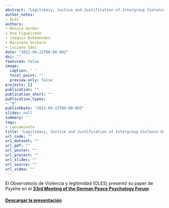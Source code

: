 ```yaml
---
abstract: "Legitimacy, Justice and Justification of Intergroup Violence between the Police and Protestors in Chile"
author_notes:
- OLES
authors:
- Mónica Gerber
- Ana Figueiredo
- Joaquín Bahamondes
- Macarena Orchard
- Luciano Sáez
date: "2022-09-22T00:00:00Z"
doi: ""
featured: false
image:
  caption: ' '
  focal_point: ""
  preview_only: false
projects: []
publication: ""
publication_short: ""
publication_types:
- "9"
publishDate: "2022-09-22T00:00:00Z"
slides: null
summary: ''
tags:
- Lanzamiento
title: "Legitimacy, Justice and Justification of Intergroup Violence between the Police and Protestors in Chile [Presentación]"
url_code: ""
url_dataset: ""
url_pdf: ""
url_poster: ""
url_project: ""
url_slides: ""
url_source: ""
url_video: ""
---
```


El Observatorio de Violencia y legitimidad (OLES) presentó su paper de Psykhe en el [**33rd Meeting of the German Peace Psychology Forum**](https://www.easp.eu/news/itm/call_for_papers__33rd_meeting_of-1456.html#:~:text=The%20meeting%20takes%20place%20in,%3A%20dealing%20with%20societal%20divides%E2%80%9D.)


#### [Descargar la presentación](https://github.com/oles-cl/oles/raw/main/assets/media/marburg2022_gerber.pptx)

<p><a puedes="" descargar="" el="" programa="" apretando="" siguiente="" botón="" class="btn btn-primary" href="https://github.com/oles-cl/oles/raw/main/assets/media/marburg2022_gerber.pptx" role="button"><i class="far fa-file-pdf"></i></a></p>
